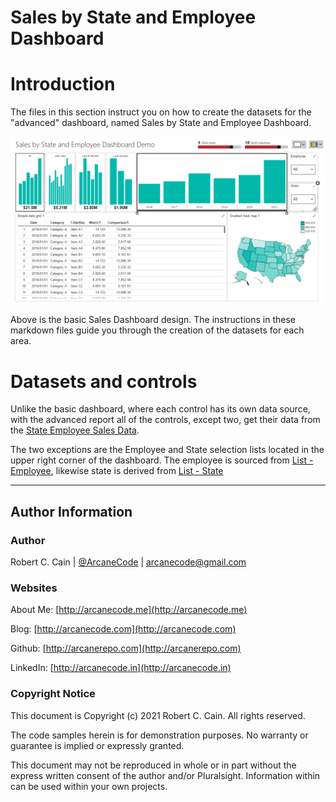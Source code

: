# Sales by State and Employee Dashboard

# Introduction

The files in this section instruct you on how to create the datasets for the "advanced" dashboard, named Sales by State and Employee Dashboard.

![Sales by State and Employee Dashboard](../images/sales-by-state-employee-dashboard-demo.png)

Above is the basic Sales Dashboard design. The instructions in these markdown files guide you through the creation of the datasets for each area.

# Datasets and controls

Unlike the basic dashboard, where each control has its own data source, with the advanced report all of the controls, except two, get their data from the [State Employee Sales Data](01-State_Employee_Sales_Data.md). 

The two exceptions are the Employee and State selection lists located in the upper right corner of the dashboard. The employee is sourced from [List - Employee](02-List_Employee.md), likewise state is derived from [List - State](03-List_state.md)

---

## Author Information

### Author

Robert C. Cain | [@ArcaneCode](https://twitter.com/arcanecode) | arcanecode@gmail.com

### Websites

About Me: [http://arcanecode.me](http://arcanecode.me)

Blog: [http://arcanecode.com](http://arcanecode.com)

Github: [http://arcanerepo.com](http://arcanerepo.com)

LinkedIn: [http://arcanecode.in](http://arcanecode.in)

### Copyright Notice

This document is Copyright (c) 2021 Robert C. Cain. All rights reserved.

The code samples herein is for demonstration purposes. No warranty or guarantee is implied or expressly granted.

This document may not be reproduced in whole or in part without the express written consent of the author and/or Pluralsight. Information within can be used within your own projects.
